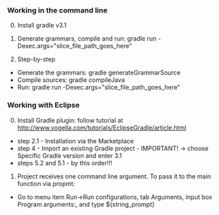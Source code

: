 ### Working in the command line

0. Install gradle v3.1

1. Generate grammars, compile and run:
  gradle run -Dexec.args="slice_file_path_goes_here"
  
2. Step-by-step
  * Generate the grammars: gradle generateGrammarSource
  * Compile sources: gradle compileJava
  * Run: gradle run -Dexec.args="slice_file_path_goes_here"
  
### Working with Eclipse

0. Install Gradle plugin: follow tutorial at http://www.vogella.com/tutorials/EclipseGradle/article.html
  * step 2.1 - Installation via the Marketplace
  * step 4 - Import an existing Gradle project - IMPORTANT! -> choose Specific Gradle version and enter 3.1
  * steps 5.2 and 5.1 - by this order!!!
  
1. Project receives one command line argument. To pass it to the main function via propmt:
  * Go to menu item Run->Run configurations, tab Arguments, input box Program arguments:, and type ${string_prompt}


